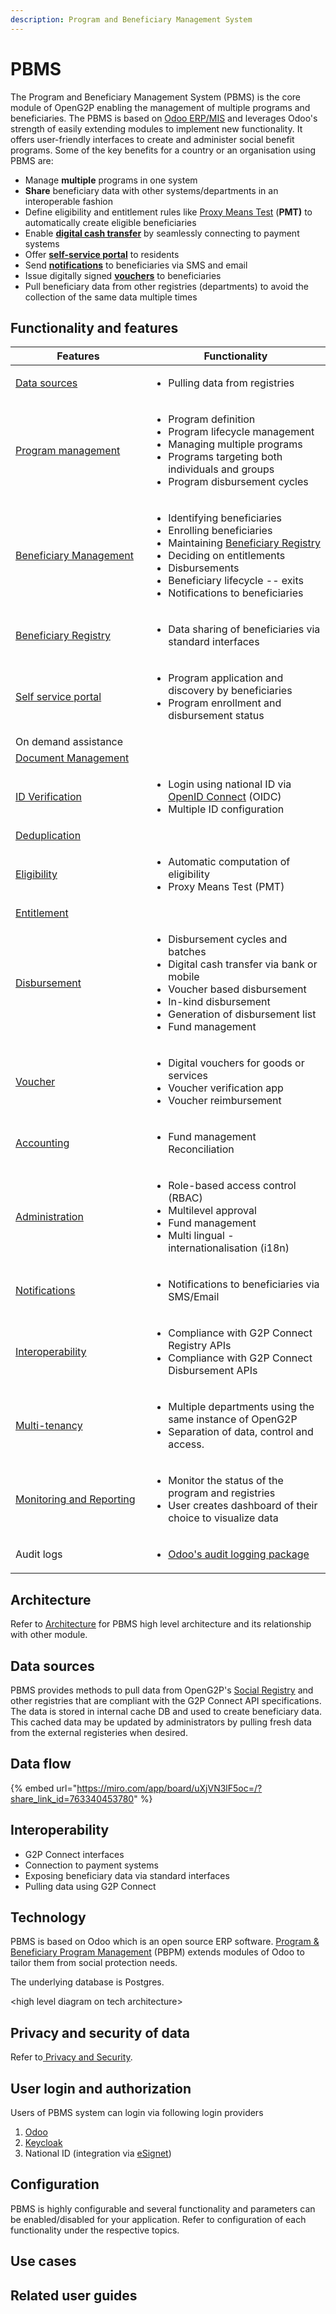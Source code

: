 ```yaml
---
description: Program and Beneficiary Management System
---
```


# PBMS

&#x20;

The Program and Beneficiary Management System (PBMS) is the core module of OpenG2P enabling the management of multiple programs and beneficiaries. The PBMS is based on [Odoo ERP/MIS](https://www.odoo.com/) and leverages Odoo's strength of easily extending modules to implement new functionality.  It offers user-friendly interfaces to create and administer social benefit programs.  Some of the key benefits for a country or an organisation using PBMS are:

* Manage **multiple** programs in one system
* **Share** beneficiary data with other systems/departments in an interoperable fashion
* Define eligibility and entitlement rules like [Proxy Means Test](functionality/eligibility/proxy-means-test.md) (**PMT)** to automatically create eligible beneficiaries
* Enable [**digital cash transfer**](../g2p-cash-transfer-bridge/) by seamlessly connecting to payment systems
* Offer [**self-service portal**](functionality/self-service-portal.md) to residents
* Send [**notifications**](functionality/notifications.md) to beneficiaries via SMS and email
* Issue digitally signed [**vouchers**](functionality/disbursement-cycles/voucher.md) to beneficiaries
* Pull beneficiary data from other registries (departments) to avoid the collection of the same data multiple times

## Functionality and features

<table><thead><tr><th width="201">Features</th><th>Functionality</th></tr></thead><tbody><tr><td><a href="./#data-sources">Data sources</a></td><td><ul><li>Pulling data from registries</li></ul></td></tr><tr><td><a href="functionality/program-management.md">Program management</a></td><td><ul><li>Program definition</li><li>Program lifecycle management</li><li>Managing multiple programs</li><li>Programs targeting both individuals and groups</li><li>Program disbursement cycles</li></ul></td></tr><tr><td><a href="functionality/beneficiary-management.md">Beneficiary Management</a></td><td><p></p><ul><li>Identifying beneficiaries</li><li>Enrolling beneficiaries</li><li>Maintaining <a href="functionality/beneficiary-registry.md">Beneficiary Registry</a></li><li>Deciding on entitlements</li><li>Disbursements</li><li>Beneficiary lifecycle -- exits</li><li>Notifications to beneficiaries</li></ul></td></tr><tr><td><a href="functionality/beneficiary-registry.md">Beneficiary Registry</a></td><td><ul><li>Data sharing of beneficiaries via standard interfaces</li></ul></td></tr><tr><td><a href="functionality/self-service-portal.md">Self service portal</a></td><td><ul><li>Program application and discovery by beneficiaries</li><li>Program enrollment and disbursement status </li></ul></td></tr><tr><td>On demand assistance</td><td></td></tr><tr><td><a href="functionality/document-management.md">Document Management</a></td><td></td></tr><tr><td><a href="functionality/id-verification.md">ID Verification</a></td><td><ul><li>Login using national ID via <a href="https://auth0.com/docs/authenticate/protocols/openid-connect-protocol">OpenID Connect</a> (OIDC)</li><li>Multiple ID configuration</li></ul></td></tr><tr><td><a href="functionality/deduplication.md">Deduplication</a></td><td></td></tr><tr><td><a href="functionality/eligibility/">Eligibility</a></td><td><ul><li>Automatic computation of eligibility</li><li>Proxy Means Test (PMT)</li></ul></td></tr><tr><td><a href="functionality/entitlement.md">Entitlement </a></td><td></td></tr><tr><td><a href="functionality/disbursement-cycles/">Disbursement</a></td><td><ul><li>Disbursement cycles and batches</li><li>Digital cash transfer via bank or mobile</li><li>Voucher based disbursement</li><li>In-kind disbursement</li><li>Generation of disbursement list</li><li>Fund management</li></ul></td></tr><tr><td><a href="functionality/disbursement-cycles/voucher.md">Voucher</a></td><td><ul><li>Digital vouchers for goods or services</li><li>Voucher verification app</li><li>Voucher reimbursement </li></ul></td></tr><tr><td><a href="functionality/accounting.md">Accounting</a></td><td><ul><li>Fund management Reconciliation</li></ul></td></tr><tr><td><a href="functionality/administration/">Administration</a></td><td><ul><li>Role-based access control (RBAC)</li><li>Multilevel approval </li><li>Fund management</li><li>Multi lingual - internationalisation (i18n)</li></ul></td></tr><tr><td><a href="functionality/notifications.md">Notifications</a></td><td><ul><li>Notifications to beneficiaries via SMS/Email</li></ul></td></tr><tr><td><a href="../interoperability.md">Interoperability</a></td><td><ul><li>Compliance with G2P Connect Registry APIs</li><li>Compliance with G2P Connect Disbursement APIs</li></ul></td></tr><tr><td><a href="functionality/multi-tenancy-in-pbms.md">Multi-tenancy</a></td><td><ul><li>Multiple departments using the same instance of OpenG2P</li><li>Separation of data, control and access.</li></ul></td></tr><tr><td><a href="../monitoring-and-reporting/">Monitoring and Reporting </a></td><td><ul><li>Monitor the status of the program and registries</li><li>User creates dashboard of their choice to visualize data</li></ul></td></tr><tr><td>Audit logs</td><td><ul><li><a href="https://github.com/OCA/server-tools/tree/16.0/auditlog">Odoo's audit logging package</a></li></ul></td></tr></tbody></table>

## Architecture

Refer to [Architecture](broken-reference) for PBMS high level architecture and its relationship with other module.

## Data sources

PBMS provides methods to pull data from OpenG2P's [Social Registry](../social-registry/) and other registries that are compliant with the G2P Connect API specifications.  The data is stored in internal cache DB and used to create beneficiary data. This cached data may be updated by administrators by pulling fresh data from the external registeries when desired.

## Data flow

{% embed url="https://miro.com/app/board/uXjVN3lF5oc=/?share_link_id=763340453780" %}

## Interoperability &#x20;

* G2P Connect interfaces
* Connection to payment systems
* Exposing beneficiary data via standard interfaces
* Pulling data using G2P Connect

## Technology

PBMS is based on Odoo which is an open source ERP software.  [Program & Beneficiary Program Management](functionality/program-management.md) (PBPM) extends modules of Odoo to tailor them from social protection needs.&#x20;

The underlying database is Postgres.

\<high level diagram on tech architecture>

## Privacy and security of data

Refer to[ Privacy and Security](../privacy-and-security/).

## User login and authorization

Users of PBMS system can login via following login providers

1. [Odoo](https://www.odoo.com/)&#x20;
2. [Keycloak ](https://www.keycloak.org/)
3. National ID (integration via [eSignet](https://docs.esignet.io/))

## Configuration

PBMS is highly configurable and several functionality and parameters can be enabled/disabled for your application.  Refer to configuration of each functionality under the respective topics.

## Use cases

## Related user guides
